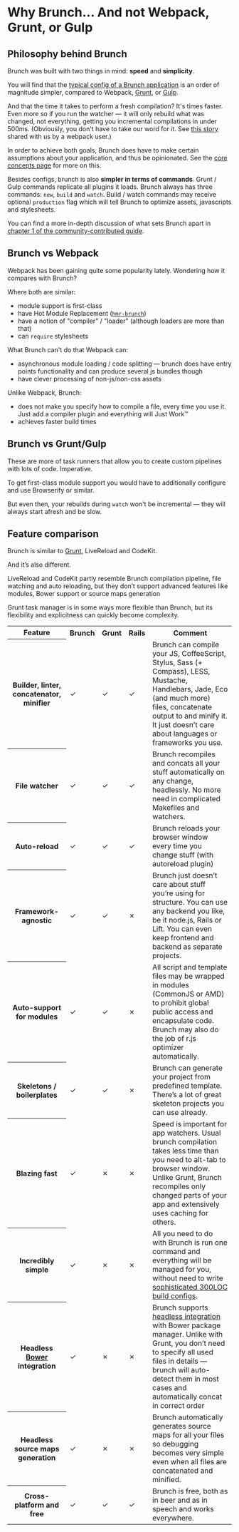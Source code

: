 # Why Brunch... And not Webpack, Grunt, or Gulp

<div class="toc-placeholder"></div>

## Philosophy behind Brunch

Brunch was built with two things in mind: **speed** and **simplicity**.

You will find that the [typical config of a Brunch application](https://github.com/brunch/with-react/blob/master/brunch-config.js) is an order of magnitude simpler, compared to Webpack, [Grunt](https://gist.github.com/paulmillr/eb3ae139aadbbb87ab9b#file-grunt-js), or [Gulp](https://gist.github.com/paulmillr/eb3ae139aadbbb87ab9b#file-gulp-js).

And that the time it takes to perform a fresh compilation?
It's times faster.
Even more so if you run the watcher — it will only rebuild what was changed, not everything, getting you incremental compilations in under 500ms.
(Obviously, you don't have to take our word for it. See [this story](https://github.com/brunch/brunch/issues/1234) shared with us by a webpack user.)

In order to achieve both goals, Brunch does have to make certain assumptions about your application, and thus be opinionated.
See the [core concepts page](/docs/concepts.html) for more on this.

Besides configs, brunch is also **simpler in terms of commands**.
Grunt / Gulp commands replicate all plugins it loads.
Brunch always has three commands: `new`, `build` and `watch`.
Build / watch commands may receive optional `production` flag which will tell Brunch to optimize assets, javascripts and stylesheets.

You can find a more in-depth discussion of what sets Brunch apart in [chapter 1 of the community-contributed guide](https://github.com/brunch/brunch-guide/blob/master/content/en/chapter01-whats-brunch.md#readme).

## Brunch vs Webpack

Webpack has been gaining quite some popularity lately.
Wondering how it compares with Brunch?

Where both are similar:

* module support is first-class
* have Hot Module Replacement ([`hmr-brunch`](http://github.com/brunch/hmr-brunch))
* have a notion of "compiler" / "loader" (although loaders are more than that)
* can `require` stylesheets

What Brunch can't do that Webpack can:

* asynchronous module loading / code splitting — brunch does have entry points functionality and can produce several js bundles though
* have clever processing of non-js/non-css assets

Unlike Webpack, Brunch:

* does not make you specify how to compile a file, every time you use it. Just add a compiler plugin and everything will Just Work™
* achieves faster build times

## Brunch vs Grunt/Gulp

These are more of task runners that allow you to create custom pipelines with lots of code.
Imperative.

To get first-class module support you would have to additionally configure and use Browserify or similar.

But even then, your rebuilds during `watch` won't be incremental — they will always start afresh and be slow.

## Feature comparison

Brunch is similar to [Grunt](http://gruntjs.com), LiveReload and CodeKit.

And it’s also different.

LiveReload and CodeKit partly resemble Brunch compilation pipeline, file watching and auto reloading, but they don’t support advanced features like modules, Bower support or source maps generation

Grunt task manager is in some ways more flexible than Brunch, but its flexibility and explicitness can quickly become complexity.

<table>
  <tr>
    <th>Feature</th>
    <th>Brunch</th>
    <th>Grunt</th>
    <th><span title="The Rails asset pipeline">Rails</span></th>
    <th>Comment</th>
  </tr>
  <tr>
    <th>Builder, linter, concatenator, minifier</th>
    <td class="has-feature">✓</td>
    <td class="has-feature">✓</td>
    <td class="has-feature">✓</td>
    <td>Brunch can compile your JS, CoffeeScript, Stylus, Sass (+ Compass), LESS, Mustache, Handlebars, Jade, Eco (and much more) files, concatenate output to and minify it. It just doesn’t care about languages or frameworks you use.</td>
  </tr>
  <tr>
    <th>File watcher</th>
    <td class="has-feature">✓</td>
    <td class="has-feature">✓</td>
    <td class="has-feature">✓</td>
    <td>Brunch recompiles and concats all your stuff automatically on any change, headlessly. No more need in complicated Makefiles and watchers.</td>
  </tr>
  <tr>
    <th>Auto-reload</th>
    <td class="has-feature">✓</td>
    <td class="has-feature">✓</td>
    <td class="has-feature">✓</td>
    <td>Brunch reloads your browser window every time you change stuff (with autoreload plugin)</td>
  </tr>
  <tr>
    <th>Framework-agnostic</th>
    <td class="has-feature">✓</td>
    <td class="has-feature">✓</td>
    <td class="hasnt-feature">✗</td>
    <td>Brunch just doesn’t care about stuff you’re using for structure. You can use any backend you like, be it node.js, Rails or Lift. You can even keep frontend and backend as separate projects.</td>
  </tr>
  <tr>
    <th>Auto-support for modules</th>
    <td class="has-feature">✓</td>
    <td class="has-feature">✓</td>
    <td class="hasnt-feature">✗</td>
    <td>All script and template files may be wrapped in modules (CommonJS or AMD) to prohibit global public access and encapsulate code. Brunch may also do the job of r.js optimizer automatically.</td>
  </tr>
  <tr>
    <th>Skeletons / boilerplates</th>
    <td class="has-feature">✓</td>
    <td class="has-feature">✓</td>
    <td class="hasnt-feature">✗</td>
    <td>Brunch can generate your project from predefined template. There’s a lot of great skeleton projects you can use already.</a></td>
  </tr>
  <tr>
    <th>Blazing fast</th>
    <td class="has-feature">✓</td>
    <td class="hasnt-feature">✗</td>
    <td class="hasnt-feature">✗</td>
    <td>Speed is important for app watchers. Usual brunch compilation takes less time than you need to alt-tab to browser window. Unlike Grunt, Brunch recompiles only changed parts of your app and extensively uses caching for others.</td>
  </tr>
  <tr>
    <th>Incredibly simple</th>
    <td class="has-feature">✓</td>
    <td class="hasnt-feature">✗</td>
    <td class="hasnt-feature">✗</td>
    <td>All you need to do with Brunch is run one command and everything will be managed for you, without need to write <a href="https://gist.github.com/paulmillr/3697384">sophisticated 300LOC build configs</a>.</td>
  </tr>
  <tr>
    <th>Headless <a href="http://bower.io">Bower</a> integration</th>
    <td class="has-feature">✓</td>
    <td class="hasnt-feature">✗</td>
    <td class="hasnt-feature">✗</td>
    <td>Brunch supports <a href="https://github.com/brunch/brunch/blob/master/docs/faq.md#how-to-use-bower">headless integration</a> with Bower package manager. Unlike with Grunt, you don’t need to specify all used files in details — brunch will auto-detect them in most cases and automatically concat in correct order</td>
  </tr>
  <tr>
    <th>Headless source maps generation</th>
    <td class="has-feature">✓</td>
    <td class="hasnt-feature">✗</td>
    <td class="hasnt-feature">✗</td>
    <td>Brunch automatically generates source maps for all your files so debugging becomes very simple even when all files are concatenated and minified. <!--Brunch simply generates even sophisticated source maps (compile coffeescript and templates -> concatenate all files -> minify with uglify.js)--></td>
  </tr>
  <tr>
    <th>Cross-platform and free</th>
    <td class="has-feature">✓</td>
    <td class="has-feature">✓</td>
    <td class="has-feature">✓</td>
    <td>Brunch is free, both as in beer and as in speech and works everywhere.</td>
  </tr>
</table>
